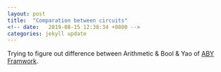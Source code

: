 ```yaml
---
layout: post
title:  "Comparation between circuits"
<!-- date:   2019-08-15 12:38:34 +0800 -->
categories: jekyll update
---
```



Trying to figure out difference between Arithmetic & Bool & Yao of [ABY Framwork][ABY Link].

[ABY Link]: https://github.com/encryptogroup/ABY

